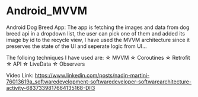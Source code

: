 # Android_MVVM

Android Dog Breed App:
The app is fetching the images and data from dog breed api in a dropdown list, the user can pick one of them and added its image by id to the recycle view, I have used the MVVM architecture since it preserves the state of the UI and seperate logic from UI...

The folloing techniques I have used are:
☆ MVVM
☆ Coroutines
☆ Retrofit
☆ API
☆ LiveData
☆ Observers

Video Link:
https://www.linkedin.com/posts/nadin-martini-76013619a_softwaredevelopment-softwaredeveloper-softwarearchitecture-activity-6837339817664135168-DIl3

